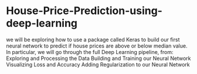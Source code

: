 # House-Price-Prediction-using-deep-learning
we will be exploring how to use a package called Keras to build our first neural network to predict if house prices are above or below median value. In particular, we will go through the full Deep Learning pipeline, from:  Exploring and Processing the Data Building and Training our Neural Network Visualizing Loss and Accuracy Adding Regularization to our Neural Network
